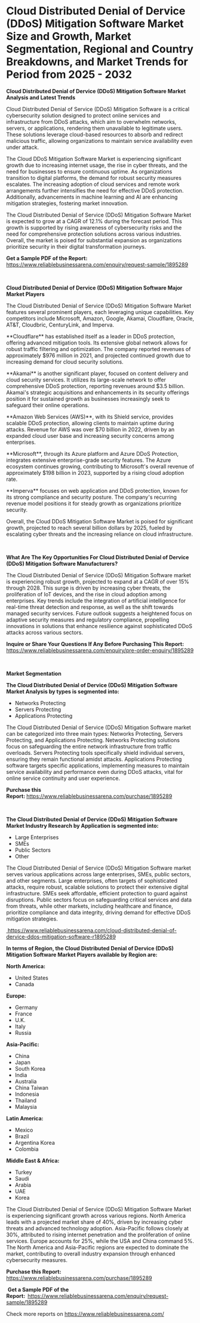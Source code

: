 <p><h1>Cloud Distributed Denial of Dervice (DDoS) Mitigation Software Market Size and Growth, Market Segmentation, Regional and Country Breakdowns, and Market Trends for Period from 2025 -  2032</h1></p><p><strong>Cloud Distributed Denial of Dervice (DDoS) Mitigation Software Market Analysis and Latest Trends</strong></p>
<p><p>Cloud Distributed Denial of Service (DDoS) Mitigation Software is a critical cybersecurity solution designed to protect online services and infrastructure from DDoS attacks, which aim to overwhelm networks, servers, or applications, rendering them unavailable to legitimate users. These solutions leverage cloud-based resources to absorb and redirect malicious traffic, allowing organizations to maintain service availability even under attack.</p><p>The Cloud DDoS Mitigation Software Market is experiencing significant growth due to increasing internet usage, the rise in cyber threats, and the need for businesses to ensure continuous uptime. As organizations transition to digital platforms, the demand for robust security measures escalates. The increasing adoption of cloud services and remote work arrangements further intensifies the need for effective DDoS protection. Additionally, advancements in machine learning and AI are enhancing mitigation strategies, fostering market innovation.</p><p>The Cloud Distributed Denial of Service (DDoS) Mitigation Software Market is expected to grow at a CAGR of 12.1% during the forecast period. This growth is supported by rising awareness of cybersecurity risks and the need for comprehensive protection solutions across various industries. Overall, the market is poised for substantial expansion as organizations prioritize security in their digital transformation journeys.</p></p>
<p><strong>Get a Sample PDF of the Report:&nbsp;</strong> <a href="https://www.reliablebusinessarena.com/enquiry/request-sample/1895289?utm_campaign=1841&utm_medium=2&utm_source=Github&utm_content=ia&utm_term=14012025&utm_id=cloud-distributed-denial-of-dervice-ddos-mitigation-software">https://www.reliablebusinessarena.com/enquiry/request-sample/1895289</a></p>
<p>&nbsp;</p>
<p><strong>Cloud Distributed Denial of Dervice (DDoS) Mitigation Software Major Market Players</strong></p>
<p><p>The Cloud Distributed Denial of Service (DDoS) Mitigation Software Market features several prominent players, each leveraging unique capabilities. Key competitors include Microsoft, Amazon, Google, Akamai, Cloudflare, Oracle, AT&T, Cloudbric, CenturyLink, and Imperva.</p><p>**Cloudflare** has established itself as a leader in DDoS protection, offering advanced mitigation tools. Its extensive global network allows for robust traffic filtering and optimization. The company reported revenues of approximately $976 million in 2021, and projected continued growth due to increasing demand for cloud security solutions.</p><p>**Akamai** is another significant player, focused on content delivery and cloud security services. It utilizes its large-scale network to offer comprehensive DDoS protection, reporting revenues around $3.5 billion. Akamai's strategic acquisitions and enhancements in its security offerings position it for sustained growth as businesses increasingly seek to safeguard their online operations.</p><p>**Amazon Web Services (AWS)**, with its Shield service, provides scalable DDoS protection, allowing clients to maintain uptime during attacks. Revenue for AWS was over $70 billion in 2022, driven by an expanded cloud user base and increasing security concerns among enterprises.</p><p>**Microsoft**, through its Azure platform and Azure DDoS Protection, integrates extensive enterprise-grade security features. The Azure ecosystem continues growing, contributing to Microsoft's overall revenue of approximately $198 billion in 2023, supported by a rising cloud adoption rate.</p><p>**Imperva** focuses on web application and DDoS protection, known for its strong compliance and security posture. The company's recurring revenue model positions it for steady growth as organizations prioritize security.</p><p>Overall, the Cloud DDoS Mitigation Software Market is poised for significant growth, projected to reach several billion dollars by 2025, fueled by escalating cyber threats and the increasing reliance on cloud infrastructure.</p></p>
<p>&nbsp;</p>
<p><strong>What Are The Key Opportunities For Cloud Distributed Denial of Dervice (DDoS) Mitigation Software Manufacturers?</strong></p>
<p><p>The Cloud Distributed Denial of Service (DDoS) Mitigation Software market is experiencing robust growth, projected to expand at a CAGR of over 15% through 2028. This surge is driven by increasing cyber threats, the proliferation of IoT devices, and the rise in cloud adoption among enterprises. Key trends include the integration of artificial intelligence for real-time threat detection and response, as well as the shift towards managed security services. Future outlook suggests a heightened focus on adaptive security measures and regulatory compliance, propelling innovations in solutions that enhance resilience against sophisticated DDoS attacks across various sectors.</p></p>
<p><strong>Inquire or Share Your Questions If Any Before Purchasing This Report:</strong> <a href="https://www.reliablebusinessarena.com/enquiry/pre-order-enquiry/1895289?utm_campaign=1841&utm_medium=2&utm_source=Github&utm_content=ia&utm_term=14012025&utm_id=cloud-distributed-denial-of-dervice-ddos-mitigation-software">https://www.reliablebusinessarena.com/enquiry/pre-order-enquiry/1895289</a></p>
<p>&nbsp;</p>
<p><strong>Market Segmentation</strong></p>
<p><strong>The Cloud Distributed Denial of Dervice (DDoS) Mitigation Software Market Analysis by types is segmented into:</strong></p>
<p><ul><li>Networks Protecting</li><li>Servers Protecting</li><li>Applications Protecting</li></ul></p>
<p><p>The Cloud Distributed Denial of Service (DDoS) Mitigation Software market can be categorized into three main types: Networks Protecting, Servers Protecting, and Applications Protecting. Networks Protecting solutions focus on safeguarding the entire network infrastructure from traffic overloads. Servers Protecting tools specifically shield individual servers, ensuring they remain functional amidst attacks. Applications Protecting software targets specific applications, implementing measures to maintain service availability and performance even during DDoS attacks, vital for online service continuity and user experience.</p></p>
<p><strong>Purchase this Report:&nbsp;</strong><a href="https://www.reliablebusinessarena.com/purchase/1895289?utm_campaign=1841&utm_medium=2&utm_source=Github&utm_content=ia&utm_term=14012025&utm_id=cloud-distributed-denial-of-dervice-ddos-mitigation-software">https://www.reliablebusinessarena.com/purchase/1895289</a></p>
<p>&nbsp;</p>
<p><strong>The Cloud Distributed Denial of Dervice (DDoS) Mitigation Software Market Industry Research by Application is segmented into:</strong></p>
<p><ul><li>Large Enterprises</li><li>SMEs</li><li>Public Sectors</li><li>Other</li></ul></p>
<p><p>The Cloud Distributed Denial of Service (DDoS) Mitigation Software market serves various applications across large enterprises, SMEs, public sectors, and other segments. Large enterprises, often targets of sophisticated attacks, require robust, scalable solutions to protect their extensive digital infrastructure. SMEs seek affordable, efficient protection to guard against disruptions. Public sectors focus on safeguarding critical services and data from threats, while other markets, including healthcare and finance, prioritize compliance and data integrity, driving demand for effective DDoS mitigation strategies.</p></p>
<p><a href="https://www.reliablebusinessarena.com/cloud-distributed-denial-of-dervice-ddos-mitigation-software-r1895289?utm_campaign=1841&utm_medium=2&utm_source=Github&utm_content=ia&utm_term=14012025&utm_id=cloud-distributed-denial-of-dervice-ddos-mitigation-software">&nbsp;https://www.reliablebusinessarena.com/cloud-distributed-denial-of-dervice-ddos-mitigation-software-r1895289</a></p>
<p><strong>In terms of Region, the Cloud Distributed Denial of Dervice (DDoS) Mitigation Software Market Players available by Region are:</strong></p>
<p>
    <p> <strong> North America: </strong>
        <ul>
            <li>United States</li>
            <li>Canada</li>
        </ul>
        </p> 
    <p> <strong> Europe: </strong>
        <ul>
            <li>Germany</li>
            <li>France</li>
            <li>U.K.</li>
            <li>Italy</li>
            <li>Russia</li>
        </ul>
        </p> 
    <p> <strong> Asia-Pacific: </strong>
        <ul>
            <li>China</li>
            <li>Japan</li>
            <li>South Korea</li>
            <li>India</li>
            <li>Australia</li>
            <li>China Taiwan</li>
            <li>Indonesia</li>
            <li>Thailand</li>
            <li>Malaysia</li>
        </ul>
        </p> 
    <p> <strong> Latin America: </strong>
        <ul>
            <li>Mexico</li>
            <li>Brazil</li>
            <li>Argentina Korea</li>
            <li>Colombia</li>
        </ul>
        </p> 
    <p> <strong> Middle East & Africa: </strong>
        <ul>
            <li>Turkey</li>
            <li>Saudi</li>
            <li>Arabia</li>
            <li>UAE</li>
            <li>Korea</li>
        </ul>
    </p>
    </p>
<p><p>The Cloud Distributed Denial of Service (DDoS) Mitigation Software Market is experiencing significant growth across various regions. North America leads with a projected market share of 40%, driven by increasing cyber threats and advanced technology adoption. Asia-Pacific follows closely at 30%, attributed to rising internet penetration and the proliferation of online services. Europe accounts for 25%, while the USA and China command 5%. The North America and Asia-Pacific regions are expected to dominate the market, contributing to overall industry expansion through enhanced cybersecurity measures.</p></p>
<p><strong>Purchase this Report: </strong><a href="https://www.reliablebusinessarena.com/purchase/1895289?utm_campaign=1841&utm_medium=2&utm_source=Github&utm_content=ia&utm_term=14012025&utm_id=cloud-distributed-denial-of-dervice-ddos-mitigation-software">https://www.reliablebusinessarena.com/purchase/1895289</a></p>
<p>&nbsp;<strong>Get a Sample PDF of the Report:&nbsp;&nbsp;</strong><a href="https://www.reliablebusinessarena.com/enquiry/request-sample/1895289?utm_campaign=1841&utm_medium=2&utm_source=Github&utm_content=ia&utm_term=14012025&utm_id=cloud-distributed-denial-of-dervice-ddos-mitigation-software">https://www.reliablebusinessarena.com/enquiry/request-sample/1895289</a></p>
<p><strong></strong></p>
<p>Check more reports on <a href="https://www.reliablebusinessarena.com/?utm_campaign=1841&utm_medium=2&utm_source=Github&utm_content=ia&utm_term=14012025&utm_id=cloud-distributed-denial-of-dervice-ddos-mitigation-software">https://www.reliablebusinessarena.com/</a></p>
